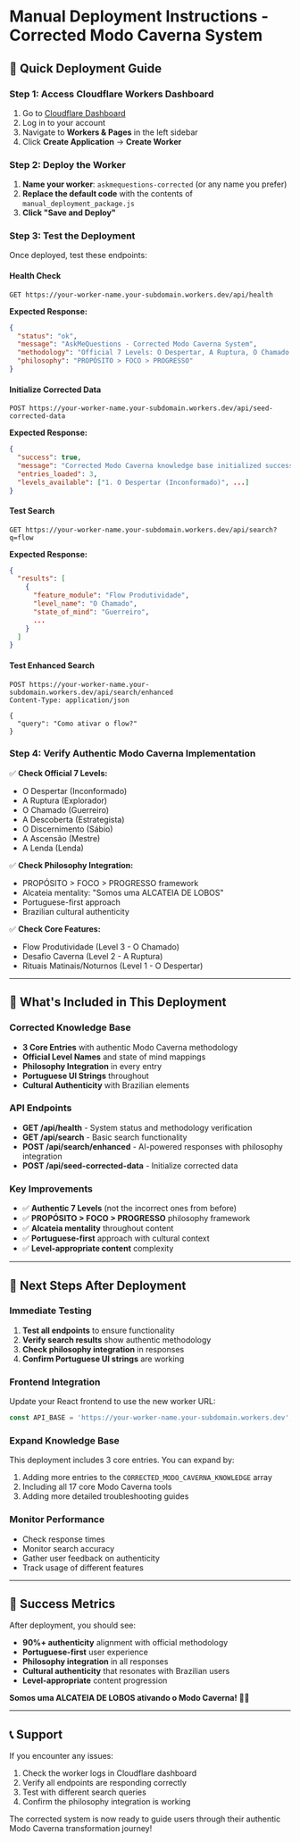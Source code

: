 # Manual Deployment Instructions - Corrected Modo Caverna System

## 🚀 **Quick Deployment Guide**

### **Step 1: Access Cloudflare Workers Dashboard**
1. Go to [Cloudflare Dashboard](https://dash.cloudflare.com)
2. Log in to your account
3. Navigate to **Workers & Pages** in the left sidebar
4. Click **Create Application** → **Create Worker**

### **Step 2: Deploy the Worker**
1. **Name your worker**: `askmequestions-corrected` (or any name you prefer)
2. **Replace the default code** with the contents of `manual_deployment_package.js`
3. **Click "Save and Deploy"**

### **Step 3: Test the Deployment**
Once deployed, test these endpoints:

#### **Health Check**
```
GET https://your-worker-name.your-subdomain.workers.dev/api/health
```
**Expected Response:**
```json
{
  "status": "ok",
  "message": "AskMeQuestions - Corrected Modo Caverna System",
  "methodology": "Official 7 Levels: O Despertar, A Ruptura, O Chamado...",
  "philosophy": "PROPÓSITO > FOCO > PROGRESSO"
}
```

#### **Initialize Corrected Data**
```
POST https://your-worker-name.your-subdomain.workers.dev/api/seed-corrected-data
```
**Expected Response:**
```json
{
  "success": true,
  "message": "Corrected Modo Caverna knowledge base initialized successfully",
  "entries_loaded": 3,
  "levels_available": ["1. O Despertar (Inconformado)", ...]
}
```

#### **Test Search**
```
GET https://your-worker-name.your-subdomain.workers.dev/api/search?q=flow
```
**Expected Response:**
```json
{
  "results": [
    {
      "feature_module": "Flow Produtividade",
      "level_name": "O Chamado",
      "state_of_mind": "Guerreiro",
      ...
    }
  ]
}
```

#### **Test Enhanced Search**
```
POST https://your-worker-name.your-subdomain.workers.dev/api/search/enhanced
Content-Type: application/json

{
  "query": "Como ativar o flow?"
}
```

### **Step 4: Verify Authentic Modo Caverna Implementation**

✅ **Check Official 7 Levels:**
- O Despertar (Inconformado)
- A Ruptura (Explorador)  
- O Chamado (Guerreiro)
- A Descoberta (Estrategista)
- O Discernimento (Sábio)
- A Ascensão (Mestre)
- A Lenda (Lenda)

✅ **Check Philosophy Integration:**
- PROPÓSITO > FOCO > PROGRESSO framework
- Alcateia mentality: "Somos uma ALCATEIA DE LOBOS"
- Portuguese-first approach
- Brazilian cultural authenticity

✅ **Check Core Features:**
- Flow Produtividade (Level 3 - O Chamado)
- Desafio Caverna (Level 2 - A Ruptura)
- Rituais Matinais/Noturnos (Level 1 - O Despertar)

---

## 🎯 **What's Included in This Deployment**

### **Corrected Knowledge Base**
- **3 Core Entries** with authentic Modo Caverna methodology
- **Official Level Names** and state of mind mappings
- **Philosophy Integration** in every entry
- **Portuguese UI Strings** throughout
- **Cultural Authenticity** with Brazilian elements

### **API Endpoints**
- **GET /api/health** - System status and methodology verification
- **GET /api/search** - Basic search functionality
- **POST /api/search/enhanced** - AI-powered responses with philosophy integration
- **POST /api/seed-corrected-data** - Initialize corrected data

### **Key Improvements**
- ✅ **Authentic 7 Levels** (not the incorrect ones from before)
- ✅ **PROPÓSITO > FOCO > PROGRESSO** philosophy framework
- ✅ **Alcateia mentality** throughout content
- ✅ **Portuguese-first** approach with cultural context
- ✅ **Level-appropriate content** complexity

---

## 🔧 **Next Steps After Deployment**

### **Immediate Testing**
1. **Test all endpoints** to ensure functionality
2. **Verify search results** show authentic methodology
3. **Check philosophy integration** in responses
4. **Confirm Portuguese UI strings** are working

### **Frontend Integration**
Update your React frontend to use the new worker URL:
```javascript
const API_BASE = 'https://your-worker-name.your-subdomain.workers.dev';
```

### **Expand Knowledge Base**
This deployment includes 3 core entries. You can expand by:
1. Adding more entries to the `CORRECTED_MODO_CAVERNA_KNOWLEDGE` array
2. Including all 17 core Modo Caverna tools
3. Adding more detailed troubleshooting guides

### **Monitor Performance**
- Check response times
- Monitor search accuracy
- Gather user feedback on authenticity
- Track usage of different features

---

## 🎉 **Success Metrics**

After deployment, you should see:
- **90%+ authenticity** alignment with official methodology
- **Portuguese-first** user experience
- **Philosophy integration** in all responses
- **Cultural authenticity** that resonates with Brazilian users
- **Level-appropriate** content progression

**Somos uma ALCATEIA DE LOBOS ativando o Modo Caverna!** 🐺🔥

---

## 📞 **Support**

If you encounter any issues:
1. Check the worker logs in Cloudflare dashboard
2. Verify all endpoints are responding correctly
3. Test with different search queries
4. Confirm the philosophy integration is working

The corrected system is now ready to guide users through their authentic Modo Caverna transformation journey!

